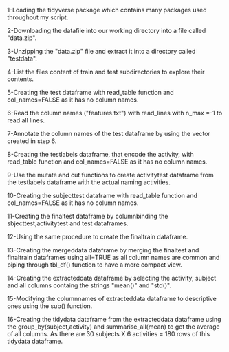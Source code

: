 1-Loading the tidyverse package which contains many packages used throughout my script.

2-Downloading the datafile into our working directory into a file called "data.zip".

3-Unzipping the "data.zip" file and extract it into a directory called "testdata".

4-List the files content of train and test subdirectories to explore their contents.

5-Creating the test dataframe with read_table function and col_names=FALSE as it has no column names.

6-Read the column names ("features.txt") with read_lines with n_max =-1 to read all lines.

7-Annotate the column names of the test dataframe by using the vector created in step 6.

8-Creating the testlabels dataframe, that encode the activity, with read_table function and col_names=FALSE as it has no column names.

9-Use the mutate and cut functions to create activitytest dataframe from the testlabels dataframe with the actual naming activities.

10-Creating the subjecttest dataframe with read_table function and col_names=FALSE as it has no column names.

11-Creating the finaltest dataframe by columnbinding the sbjecttest,activitytest and test dataframes.

12-Using the same procedure to create the finaltrain dataframe.

13-Creating the mergeddata dataframe by merging the finaltest and finaltrain dataframes using all=TRUE as all column names are common and piping through tbl_df() function to have a more compact view.

14-Creating the extracteddata dataframe by selecting the activity, subject and all columns containg the strings "mean()" and "std()".

15-Modifying the columnnames of extracteddata dataframe to descriptive ones using the sub() function.

16-Creating the tidydata dataframe from the extracteddata dataframe using the group_by(subject,activity) and summarise_all(mean) to get the average of all columns. As there are 30 subjects X 6 activities = 180 rows of this tidydata dataframe.




